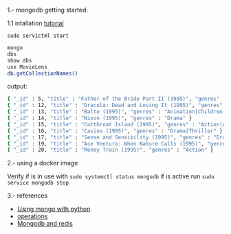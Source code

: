1.- mongodb getting started:

1.1 intallation [tutorial](https://www.mongodb.com/docs/manual/tutorial/install-mongodb-on-ubuntu/)

`sudo servictml start `

```bash
mongo
dbs
show dbs
use MovieLens
db.getCollectionNames()
```

output:

```bash
{ "_id" : 5, "title" : "Father of the Bride Part II (1995)", "genres" : "Comedy" }
{ "_id" : 12, "title" : "Dracula: Dead and Loving It (1995)", "genres" : "Comedy|Horror" }
{ "_id" : 13, "title" : "Balto (1995)", "genres" : "Animation|Children's" }
{ "_id" : 14, "title" : "Nixon (1995)", "genres" : "Drama" }
{ "_id" : 15, "title" : "Cutthroat Island (1995)", "genres" : "Action|Adventure|Romance" }
{ "_id" : 16, "title" : "Casino (1995)", "genres" : "Drama|Thriller" }
{ "_id" : 17, "title" : "Sense and Sensibility (1995)", "genres" : "Drama|Romance" }
{ "_id" : 19, "title" : "Ace Ventura: When Nature Calls (1995)", "genres" : "Comedy" }
{ "_id" : 20, "title" : "Money Train (1995)", "genres" : "Action" }
```

2.- using a docker image

Verify if is in use with `sudo systemctl status mongodb` if is active run  `sudo service mongodb stop`


3.- references

* [Using mongo with python](https://towardsdatascience.com/using-mongodb-with-python-bcb26bf25d5d)
* [operations](https://www.w3schools.com/python/python_mongodb_insert.asp)
* [Mongodb and redis](https://www.youtube.com/watch?v=oltouxKTkFw&ab_channel=ParadigmaDigital)
